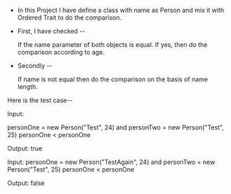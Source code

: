 
* In this Project I have define a class with name as Person and mix it with Ordered Trait to do the comparison.

* First, I have checked --

  If the name parameter of both objects is equal. If yes, then do the comparison according to age.
* Secondly --

    If name is not equal then do the comparison on the basis of name length.

Here is the test case--

Input:

personOne = new Person("Test", 24) and personTwo = new Person("Test", 25)
personOne < personOne


Output: true

Input: 
personOne = new Person("TestAgain", 24) and personTwo = new Person("Test", 25)
personOne < personOne

Output: false
